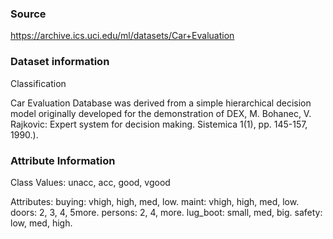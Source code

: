 ### Source

https://archive.ics.uci.edu/ml/datasets/Car+Evaluation

### Dataset information
Classification

Car Evaluation Database was derived from a simple hierarchical decision model originally developed for the demonstration
of DEX, M. Bohanec, V. Rajkovic: Expert system for decision making. Sistemica 1(1), pp. 145-157, 1990.).

### Attribute Information
Class Values:
unacc, acc, good, vgood

Attributes:
buying: vhigh, high, med, low.
maint: vhigh, high, med, low.
doors: 2, 3, 4, 5more.
persons: 2, 4, more.
lug_boot: small, med, big.
safety: low, med, high. 